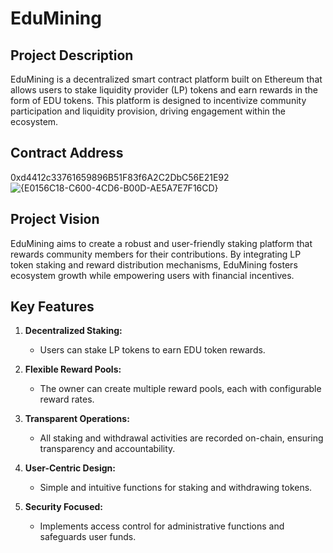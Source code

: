 # EduMining

## Project Description
EduMining is a decentralized smart contract platform built on Ethereum that allows users to stake liquidity provider (LP) tokens and earn rewards in the form of EDU tokens. This platform is designed to incentivize community participation and liquidity provision, driving engagement within the ecosystem.

## Contract Address
0xd4412c33761659896B51F83f6A2C2DbC56E21E92
![{E0156C18-C600-4CD6-B00D-AE5A7E7F16CD}](https://github.com/user-attachments/assets/934bdb4b-203c-4277-8b17-fceb8be66099)


## Project Vision
EduMining aims to create a robust and user-friendly staking platform that rewards community members for their contributions. By integrating LP token staking and reward distribution mechanisms, EduMining fosters ecosystem growth while empowering users with financial incentives.

## Key Features

1. **Decentralized Staking:** 
   - Users can stake LP tokens to earn EDU token rewards.

2. **Flexible Reward Pools:**
   - The owner can create multiple reward pools, each with configurable reward rates.

3. **Transparent Operations:**
   - All staking and withdrawal activities are recorded on-chain, ensuring transparency and accountability.

4. **User-Centric Design:**
   - Simple and intuitive functions for staking and withdrawing tokens.

5. **Security Focused:**
   - Implements access control for administrative functions and safeguards user funds.


